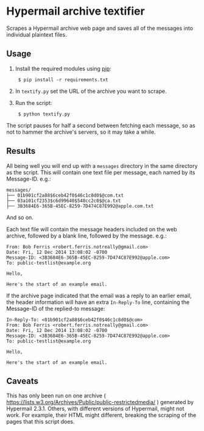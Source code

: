 # Hypermail archive textifier

Scrapes a Hypermail archive web page and saves all of the messages into individual plaintext files.


## Usage

1. Install the required modules using [pip](https://pip.pypa.io/en/stable/):

        $ pip install -r requirements.txt

2. In `textify.py` set the URL of the archive you want to scrape.

3. Run the script:

        $ python textify.py

The script pauses for half a second between fetching each message, so as not to hammer the archive's servers, so it may take a while.


## Results

All being well you will end up with a `messages` directory in the same directory as the script. This will contain one text file per message, each named by its Message-ID. e.g.:

    messages/
    ├── 01b901cf2a88$6ceb42f0$46c1c8d0$@com.txt
    ├── 03a101cf2353$c6d99640$548cc2c0$@ca.txt
    ├── 3B3684E6-365B-45EC-8259-7D474C87E992@apple.com.txt

And so on.

Each text file will contain the message headers included on the web archive, followed by a blank line, followed by the message. e.g.:

	From: Bob Ferris <robert.ferris.notreally@gmail.com>
	Date: Fri, 12 Dec 2014 13:08:02 -0700
	Message-ID: <3B3684E6-365B-45EC-8259-7D474C87E992@apple.com>
	To: public-testlist@example.org

	Hello,

	Here's the start of an example email.

If the archive page indicated that the email was a reply to an earlier email, the header information will have an extra `In-Reply-To` line, containing the Message-ID of the replied-to message:

	In-Reply-To: <01b901cf2a88$6ceb42f0$46c1c8d0$@com>
	From: Bob Ferris <robert.ferris.notreally@gmail.com>
	Date: Fri, 12 Dec 2014 13:08:02 -0700
	Message-ID: <3B3684E6-365B-45EC-8259-7D474C87E992@apple.com>
	To: public-testlist@example.org

	Hello,

	Here's the start of an example email.


## Caveats

This has only been run on one archive ( https://lists.w3.org/Archives/Public/public-restrictedmedia/ ) generated by Hypermail 2.3.1. Others, with different versions of Hypermail, might not work. For example, their HTML might different, breaking the scraping of the pages that this script does.

